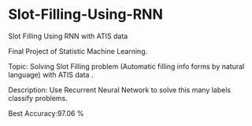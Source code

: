 # Slot-Filling-Using-RNN
Slot Filling Using RNN with ATIS data

Final Project of Statistic Machine Learning.

Topic: Solving Slot Filling problem (Automatic  filling info forms by natural language) with ATIS data .

Description: Use Recurrent Neural Network to solve this many labels classify problems.

Best Accuracy:97.06 %
